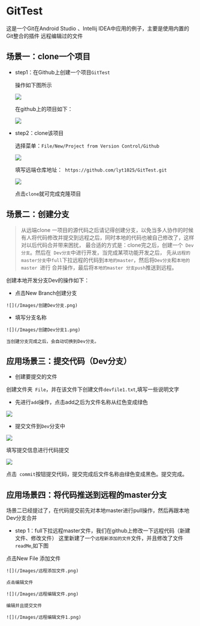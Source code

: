 # GitTest
这是一个Git在Android Studio 、Intellij IDEA中应用的例子，主要是使用内置的Git整合的插件
远程编辑过的文件
## **场景一：clone一个项目**

* step1：在Github上创建一个项目``` GitTest ```

    操作如下图所示

    ![](/Images/创建项目.png)

    在github上的项目如下：

    ![](/Images/创建项目1.png)


* step2：clone该项目

    选择菜单：``` File/New/Project from Version Control/Github ```

    ![](/Images/clone项目.png)

    填写远端仓库地址：``` https://github.com/lyt1025/GitTest.git```

    ![](/Images/clone项目1.png)

    点击``` clone ```就可完成克隆项目


 ## **场景二：创建分支**
 > 从远端clone 一项目的源代码之后请记得创建分支，以免当多人协作的时候有人将代码修改并提交到远程之后，同时本地的代码也被自己修改了，这样对以后代码合并带来困扰，
 最合适的方式是：clone完之后，创建一个``` Dev分支```。然后在``` Dev分支```中进行开发，当完成某项功能开发之后，
 先从```远程的master分支```中```full```下拉远程的代码到```本地的master```，然后将```Dev分支```和```本地的master ```进行
 合并操作，最后将```本地的master 分支push```推送到远程。

   创建本地开发分支Dev的操作如下：

   * 点击New Branch创建分支

    ![](/Images/创建Dev分支.png)

   * 填写分支名称

    ![](/Images/创建Dev分支1.png)

    当创建分支完成之后，会自动切换到Dev分支。

## **应用场景三：提交代码**（Dev分支）

   * 创建要提交的文件

   创建文件夹``` File```，并在该文件下创建文件```devfile1.txt```,填写一些说明文字

   * 先进行```add```操作，点击add之后为文件名称从红色变成绿色

   ![](/Images/add操作.png)

   * 提交文件到```Dev```分支中

   ![](/Images/提交1.png)

   填写提交信息进行代码提交

   ![](/Images/提交2.png)

   点击``` commit```按钮提交代码，提交完成后文件名称由绿色变成黑色。提交完成。

## **应用场景四：将代码推送到远程的master分支**


   场景二已经提过了，在代码提交前先对本地master进行pull操作，然后再跟本地Dev分支合并

   * step 1：full下拉远程master文件，我们在github上修改一下远程代码（新建文件、修改文件）
   这里新建了一个```远程新添加的文件```文件，并且修改了文件```readMe```,如下图

   点击New File 添加文件

    ![](/Images/远程添加文件.png)

    点击编辑文件

    ![](/Images/远程编辑文件.png)

    编辑并且提交文件

    ![](/Images/远程编辑文件1.png)










